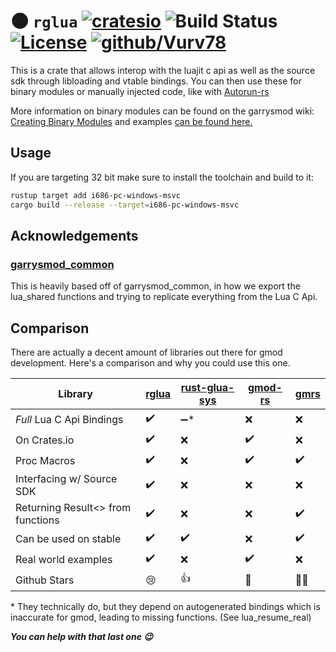 # 🌑 ``rglua`` [![cratesio](https://img.shields.io/crates/v/rglua.svg)](https://crates.io/crates/rglua) ![Build Status](https://github.com/Vurv78/rglua/actions/workflows/ci.yml/badge.svg) [![License](https://img.shields.io/github/license/Vurv78/rglua?color=red)](https://opensource.org/licenses/Apache-2.0) [![github/Vurv78](https://img.shields.io/discord/824727565948157963?label=Discord&logo=discord&logoColor=ffffff&labelColor=7289DA&color=2c2f33)](https://discord.gg/epJFC6cNsw)

This is a crate that allows interop with the luajit c api as well as the source sdk through libloading and vtable bindings.
You can then use these for binary modules or manually injected code, like with [Autorun-rs](https://github.com/Vurv78/Autorun-rs)

More information on binary modules can be found on the garrysmod wiki: [Creating Binary Modules](https://wiki.facepunch.com/gmod/Creating_Binary_Modules) and examples [can be found here.](https://github.com/Vurv78/rglua/tree/master/examples)
## Usage
If you are targeting 32 bit make sure to install the toolchain and build to it:
```bash
rustup target add i686-pc-windows-msvc
cargo build --release --target=i686-pc-windows-msvc
```
## Acknowledgements
### [garrysmod_common](https://github.com/danielga/garrysmod_common)
This is heavily based off of garrysmod_common, in how we export the lua_shared functions and trying to replicate everything from the Lua C Api.

## Comparison
There are actually a decent amount of libraries out there for gmod development.
Here's a comparison and why you could use this one.

[rglua]: https://crates.io/crates/rglua
[rust-glua-sys]: https://github.com/SpiralP/rust-glua-sys
[gmod-rs]: https://crates.io/crates/gmod
[gmrs]: https://github.com/diogo464/gmrs

| Library                           | [rglua] | [rust-glua-sys] | [gmod-rs]   | [gmrs] |
|-----------------------------------|---------|-----------------|-------------|--------|
| *Full* Lua C Api Bindings         | ✔️     | ➖*             | ❌         | ❌    |
| On Crates.io                      | ✔️     | ❌              | ✔️         | ❌    |
| Proc Macros                       | ✔️     | ❌              | ✔️         | ✔️    |
| Interfacing w/  Source SDK        | ✔️     | ❌              | ❌         | ❌    |
| Returning Result<> from functions | ✔️	 | ❌              | ❌         | ✔️    |
| Can be used on stable             | ✔️     | ✔️              | ❌         | ✔️    |
| Real world examples               | ✔️     | ❌              | ✔️         | ❌    |
| Github Stars                      | 😢     | 👍              | 👑         | 🤷‍♂️    |

\* They technically do, but they depend on autogenerated bindings which is inaccurate for gmod, leading to missing functions. (See lua_resume_real)

__*You can help with that last one 😉*__